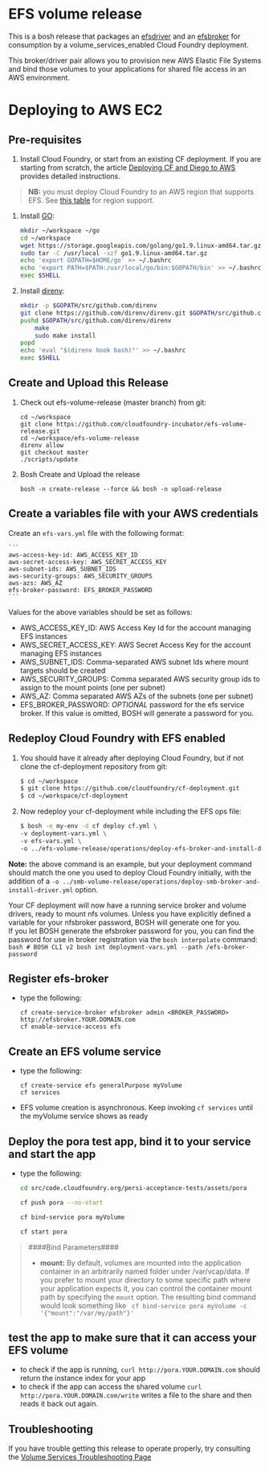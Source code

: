 # EFS volume release
This is a bosh release that packages an [efsdriver](https://github.com/cloudfoundry-incubator/efsdriver) and an [efsbroker](https://github.com/cloudfoundry-incubator/efsbroker) for consumption by a volume_services_enabled Cloud Foundry deployment.

This broker/driver pair allows you to provision new AWS Elastic File Systems and bind those volumes to your applications for shared file access in an AWS environment.

# Deploying to AWS EC2

## Pre-requisites

1. Install Cloud Foundry, or start from an existing CF deployment.  If you are starting from scratch, the article [Deploying CF and Diego to AWS](https://docs.cloudfoundry.org/deploying/index.html) provides detailed instructions.
> **NB:** you must deploy Cloud Foundry to an AWS region that supports EFS.  See [this table](https://aws.amazon.com/about-aws/global-infrastructure/regional-product-services/) for region support.

1. Install [GO](https://golang.org/dl/):

    ```bash
    mkdir ~/workspace ~/go
    cd ~/workspace
    wget https://storage.googleapis.com/golang/go1.9.linux-amd64.tar.gz
    sudo tar -C /usr/local -xzf go1.9.linux-amd64.tar.gz
    echo 'export GOPATH=$HOME/go' >> ~/.bashrc
    echo 'export PATH=$PATH:/usr/local/go/bin:$GOPATH/bin' >> ~/.bashrc
    exec $SHELL
    ```

1. Install [direnv](https://github.com/direnv/direnv#from-source):

    ```bash
    mkdir -p $GOPATH/src/github.com/direnv
    git clone https://github.com/direnv/direnv.git $GOPATH/src/github.com/direnv/direnv
    pushd $GOPATH/src/github.com/direnv/direnv
        make
        sudo make install
    popd
    echo 'eval "$(direnv hook bash)"' >> ~/.bashrc
    exec $SHELL
    ```

## Create and Upload this Release

1. Check out efs-volume-release (master branch) from git:

    ```
    cd ~/workspace
    git clone https://github.com/cloudfoundry-incubator/efs-volume-release.git
    cd ~/workspace/efs-volume-release
    direnv allow
    git checkout master
    ./scripts/update
    ```

1. Bosh Create and Upload the release
    ```
    bosh -n create-release --force && bosh -n upload-release
    ```
## Create a variables file with your AWS credentials

Create an `efs-vars.yml` file with the following format:

    ```
    aws-access-key-id: AWS_ACCESS_KEY_ID
    aws-secret-access-key: AWS_SECRET_ACCESS_KEY
    aws-subnet-ids: AWS_SUBNET_IDS 
    aws-security-groups: AWS_SECURITY_GROUPS
    aws-azs: AWS_AZ
    efs-broker-password: EFS_BROKER_PASSWORD
    ```

Values for the above variables should be set as follows:
- AWS_ACCESS_KEY_ID: AWS Access Key Id for the account managing EFS instances
- AWS_SECRET_ACCESS_KEY: AWS Secret Access Key for the account managing EFS instances
- AWS_SUBNET_IDS: Comma-separated AWS subnet Ids where mount targets should be created
- AWS_SECURITY_GROUPS: Comma separated AWS security group ids to assign to the mount points (one per subnet)
- AWS_AZ: Comma separated AWS AZs of the subnets (one per subnet)
- EFS_BROKER_PASSWORD: *OPTIONAL* password for the efs service broker.  If this value is omitted, BOSH will generate a password for you.

## Redeploy Cloud Foundry with EFS enabled

1. You should have it already after deploying Cloud Foundry, but if not clone the cf-deployment repository from git:

    ```bash
    $ cd ~/workspace
    $ git clone https://github.com/cloudfoundry/cf-deployment.git
    $ cd ~/workspace/cf-deployment
    ```

2. Now redeploy your cf-deployment while including the EFS ops file:
    ```bash
    $ bosh -e my-env -d cf deploy cf.yml \
    -v deployment-vars.yml \ 
    -v efs-vars.yml \
    -o ../efs-volume-release/operations/deploy-efs-broker-and-install-driver.yml
    ```
    
**Note:** the above command is an example, but your deployment command should match the one you used to deploy Cloud Foundry initially, with the addition of a `-o ../smb-volume-release/operations/deploy-smb-broker-and-install-driver.yml` option.

Your CF deployment will now have a running service broker and volume drivers, ready to mount nfs volumes.  Unless you have explicitly defined a variable for your nfsbroker password, BOSH will generate one for you.  
If you let BOSH generate the efsbroker password for you, you can find the password for use in broker registration via the `bosh interpolate` command:
    ```bash
    # BOSH CLI v2
    bosh int deployment-vars.yml --path /efs-broker-password
    ```

## Register efs-broker
* type the following: 
    ```
    cf create-service-broker efsbroker admin <BROKER_PASSWORD> http://efsbroker.YOUR.DOMAIN.com
    cf enable-service-access efs
    ```

## Create an EFS volume service
* type the following: 
    ```
    cf create-service efs generalPurpose myVolume
    cf services
    ```
* EFS volume creation is asynchronous.  Keep invoking `cf services` until the myVolume service shows as ready

## Deploy the pora test app, bind it to your service and start the app
* type the following: 
    ```bash
    cd src/code.cloudfoundry.org/persi-acceptance-tests/assets/pora
    
    cf push pora --no-start
    
    cf bind-service pora myVolume
    
    cf start pora
    ```
> ####Bind Parameters####
> * **mount:** By default, volumes are mounted into the application container in an arbitrarily named folder under /var/vcap/data.  If you prefer to mount your directory to some specific path where your application expects it, you can control the container mount path by specifying the `mount` option.  The resulting bind command would look something like 
> ``` cf bind-service pora myVolume -c '{"mount":"/var/my/path"}'```

## test the app to make sure that it can access your EFS volume
* to check if the app is running, `curl http://pora.YOUR.DOMAIN.com` should return the instance index for your app
* to check if the app can access the shared volume `curl http://pora.YOUR.DOMAIN.com/write` writes a file to the share and then reads it back out again.

## Troubleshooting
If you have trouble getting this release to operate properly, try consulting the [Volume Services Troubleshooting Page](https://github.com/cloudfoundry-incubator/volman/blob/master/TROUBLESHOOTING.md)
